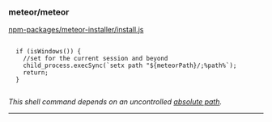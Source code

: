### meteor/meteor

[npm-packages/meteor-installer/install.js](https://github.com/meteor/meteor/blob/73b538fe201cbfe89dd0c709689023f9b3eab1ec/npm-packages/meteor-installer/install.js#L259-L259)

<pre><code class="javascript">
  if (isWindows()) {
    //set for the current session and beyond
    child_process.execSync(`setx path "${meteorPath}/;%path%`);
    return;
  }

</code></pre>

*This shell command depends on an uncontrolled [absolute path](https://github.com/meteor/meteor/blob/73b538fe201cbfe89dd0c709689023f9b3eab1ec/npm-packages/meteor-installer/config.js#L39-L39).*

----------------------------------------
